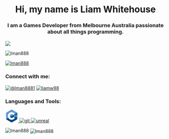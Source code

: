 <h1 align="center">Hi, my name is Liam Whitehouse</h1>
<h3 align="center">I am a Games Developer from Melbourne Australia passionate about all things programming.</h3>
<img align="center" src="https://visitor-badge.laobi.icu/badge?page_id=lman888.lman888.visitor-badge.issue.1" />

<p align="left"> <img src="https://komarev.com/ghpvc/?username=lman888&label=Profile%20views&color=0e75b6&style=flat" alt="lman888" /> </p>

<p align="left"> <a href="https://github.com/ryo-ma/github-profile-trophy"><img src="https://github-profile-trophy.vercel.app/?username=lman888" alt="lman888" /></a> </p>

<h3 align="left">Connect with me:</h3>
  <p align="left">
    <a href="https://twitter.com/@lman8881" target="blank"><img align="center" src="https://raw.githubusercontent.com/rahuldkjain/github-profile-readme-generator/master/src/images/icons/Social/twitter.svg" alt="@lman8881" height="30" width="40" /></a>
    <a href="https://linkedin.com/in/liamw98" target="blank"><img align="center" src="https://raw.githubusercontent.com/rahuldkjain/github-profile-readme-generator/master/src/images/icons/Social/linked-in-alt.svg" alt="liamw98" height="30" width="40" /></a>
  </p>

<h3 align="left">Languages and Tools:</h3>
<p align="left"> <a href="https://www.w3schools.com/cpp/" target="_blank" rel="noreferrer"> <img src="https://raw.githubusercontent.com/devicons/devicon/master/icons/cplusplus/cplusplus-original.svg" alt="cplusplus" width="40" height="40"/> </a> <a       href="https://git-scm.com/" target="_blank" rel="noreferrer"> <img src="https://www.vectorlogo.zone/logos/git-scm/git-scm-icon.svg" alt="git" width="40" height="40"/> </a> <a href="https://unrealengine.com/" target="_blank" rel="noreferrer"> <img src="https://raw.githubusercontent.com/kenangundogan/fontisto/036b7eca71aab1bef8e6a0518f7329f13ed62f6b/icons/svg/brand/unreal-engine.svg" alt="unreal" width="40" height="40"/> </a> </p>

<p><img align="left" src="https://github-readme-stats.vercel.app/api/top-langs?username=lman888&show_icons=true&locale=en&layout=compact" alt="lman888" /></p>

<p>&nbsp;<img align="center" src="https://github-readme-stats.vercel.app/api?username=lman888&show_icons=true&locale=en" alt="lman888" /></p>
